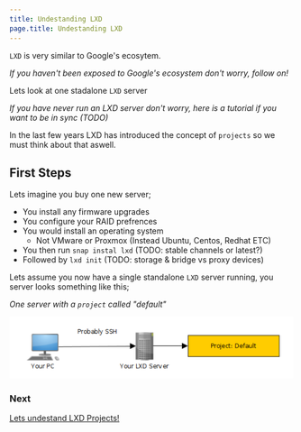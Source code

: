 ```yaml
---
title: Undestanding LXD
page.title: Undestanding LXD
---
```


`LXD` is very similar to Google's ecosytem.

*If you haven't been exposed to Google's ecosystem don't worry, follow on!*

Lets look at one stadalone `LXD` server

*If you have never run an LXD server don't worry, here is a tutorial if you want to be in sync (TODO)*

In the last few years LXD has introduced the concept of `projects` so
we must think about that aswell.

## First Steps

Lets imagine you buy one new server;

 - You install any firmware upgrades
 - You configure your RAID prefrences
 - You would install an operating system
   - Not VMware or Proxmox (Instead Ubuntu, Centos, Redhat ETC)
 - You then run `snap instal lxd` (TODO: stable channels or latest?)
 - Followed by `lxd init` (TODO: storage & bridge vs proxy devices)

Lets assume you now have a single standalone `LXD` server running, you server
looks something like this;

*One server with a `project` called "default"*

<img src="assets/img/1.png">

### Next
[Lets undestand LXD Projects!](undestanding_projects.html)

